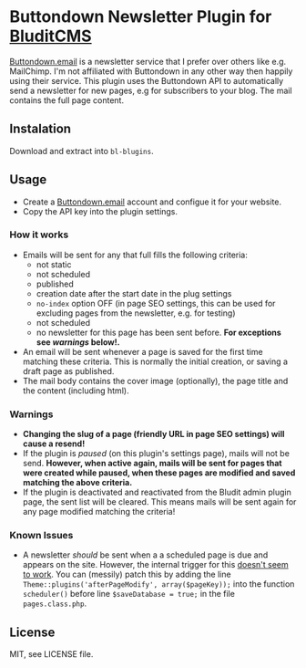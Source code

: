 # Buttondown Newsletter Plugin for [BluditCMS](www.blufit.com)

[Buttondown.email](https://buttondown.email/) is a newsletter service that I prefer over others like e.g. MailChimp.
I'm not affiliated with Buttondown in any other way then happily using their service.
This plugin uses the Buttondown API to automatically send a newsletter for new pages, e.g for subscribers to your blog. The mail contains the full page content.

## Instalation

Download and extract into `bl-blugins`.

## Usage

- Create a [Buttondown.email](https://buttondown.email/) account and configue it for your website.
- Copy the API key into the plugin settings.

### How it works

- Emails will be sent for any that full fills the following criteria:
  - not static
  - not scheduled
  - published
  - creation date after the start date in the plug settings
  - `no-index` option OFF (in page SEO settings, this can be used for excluding pages from the newsletter, e.g. for testing)
  - not scheduled
  - no newsletter for this page has been sent before. **For exceptions see _warnings_ below!.**
- An email will be sent whenever a page is saved for the first time matching these criteria. This is normally the initial creation, or saving a draft page as published.
- The mail body contains the cover image (optionally), the page title and the content (including html).

### Warnings

- **Changing the slug of a page (friendly URL in page SEO settings) will cause a resend!**
- If the plugin is _paused_ (on this plugin's settings page), mails will not be send. **However, when active again, mails will be sent for pages that were created while paused, when these pages are modified and saved matching the above criteria.**
- If the plugin is deactivated and reactivated from the Bludit admin plugin page, the sent list will be cleared. This means mails will be sent again for any page modified matching the criteria!

### Known Issues

- A newsletter _should_ be sent when a a scheduled page is due and appears on the site. However, the internal trigger for this [doesn't seem to work](https://github.com/bludit/bludit/issues/1307). You can (messily) patch this by adding the line `Theme::plugins('afterPageModify', array($pageKey));` into the function `scheduler()` before line `$saveDatabase = true;` in the file `pages.class.php`.

## License

MIT, see LICENSE file.
